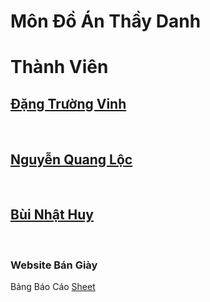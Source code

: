 <h1>Môn Đồ Án Thầy Danh </h1>
<p>
<h1>Thành Viên </h1>
<P>
<h2><u> Đặng Trường Vinh</u></h2><br>
<h2><u>Nguyễn Quang Lộc </u></h2><br>
<h2><u>Bùi Nhật Huy</u></h2><br>
<h3>Website Bán Giày</h3>
Bảng Báo Cáo 
<a href="https://docs.google.com/spreadsheets/d/1KjbsmrcUHyjaiRrPtt7TTk_ML1IhEwB66PLC8TcUEmk/edit?usp=sharing">Sheet</a>

